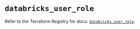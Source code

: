 # `databricks_user_role`

Refer to the Terraform Registry for docs: [`databricks_user_role`](https://registry.terraform.io/providers/databricks/databricks/1.50.0/docs/resources/user_role).
